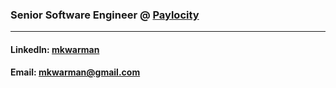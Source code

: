### Senior Software Engineer @ [Paylocity](https://www.paylocity.com)
------------------------------------------------
#### LinkedIn: [mkwarman](https://linkedin.com/in/mkwarman)
#### Email: [mkwarman@gmail.com](mailto:mkwarman+githubcontact@gmail.com)

<!--
**mkwarman/mkwarman** is a ✨ _special_ ✨ repository because its `README.md` (this file) appears on your GitHub profile.

Here are some ideas to get you started:

- 🔭 I’m currently working on ...
- 🌱 I’m currently learning ...
- 👯 I’m looking to collaborate on ...
- 🤔 I’m looking for help with ...
- 💬 Ask me about ...
- 📫 How to reach me: ...
- 😄 Pronouns: ...
- ⚡ Fun fact: ...
-->
